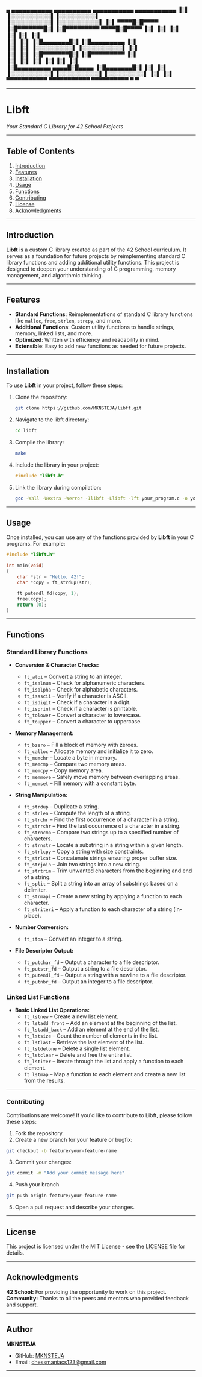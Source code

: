  ▄            ▄▄▄▄▄▄▄▄▄▄▄  ▄▄▄▄▄▄▄▄▄▄   ▄▄▄▄▄▄▄▄▄▄▄  ▄▄▄▄▄▄▄▄▄▄▄ 
▐░▌          ▐░░░░░░░░░░░▌▐░░░░░░░░░░▌ ▐░░░░░░░░░░░▌▐░░░░░░░░░░░▌
▐░▌           ▀▀▀▀█░█▀▀▀▀ ▐░█▀▀▀▀▀▀▀█░▌▐░█▀▀▀▀▀▀▀▀▀  ▀▀▀▀█░█▀▀▀▀ 
▐░▌               ▐░▌     ▐░▌       ▐░▌▐░▌               ▐░▌     
▐░▌               ▐░▌     ▐░█▄▄▄▄▄▄▄█░▌▐░█▄▄▄▄▄▄▄▄▄      ▐░▌     
▐░▌               ▐░▌     ▐░░░░░░░░░░▌ ▐░░░░░░░░░░░▌     ▐░▌     
▐░▌               ▐░▌     ▐░█▀▀▀▀▀▀▀█░▌▐░█▀▀▀▀▀▀▀▀▀      ▐░▌     
▐░▌               ▐░▌     ▐░▌       ▐░▌▐░▌               ▐░▌     
▐░█▄▄▄▄▄▄▄▄▄  ▄▄▄▄█░█▄▄▄▄ ▐░█▄▄▄▄▄▄▄█░▌▐░▌               ▐░▌     
▐░░░░░░░░░░░▌▐░░░░░░░░░░░▌▐░░░░░░░░░░▌ ▐░▌               ▐░▌     
 ▀▀▀▀▀▀▀▀▀▀▀  ▀▀▀▀▀▀▀▀▀▀▀  ▀▀▀▀▀▀▀▀▀▀   ▀                 ▀      
                                                                 
---

# Libft
 
*Your Standard C Library for 42 School Projects*

---

## Table of Contents
1. [Introduction](#introduction)
2. [Features](#features)
3. [Installation](#installation)
4. [Usage](#usage)
5. [Functions](#functions)
6. [Contributing](#contributing)
7. [License](#license)
8. [Acknowledgments](#acknowledgments)
---

## Introduction

**Libft** is a custom C library created as part of the 42 School curriculum. It serves as a foundation for future projects by reimplementing standard C library functions and adding additional utility functions. This project is designed to deepen your understanding of C programming, memory management, and algorithmic thinking.

---

## Features

- **Standard Functions**: Reimplementations of standard C library functions like `malloc`, `free`, `strlen`, `strcpy`, and more.
- **Additional Functions**: Custom utility functions to handle strings, memory, linked lists, and more.
- **Optimized**: Written with efficiency and readability in mind.
- **Extensible**: Easy to add new functions as needed for future projects.

---

## Installation

To use **Libft** in your project, follow these steps:

1. Clone the repository:
   ```bash
   git clone https://github.com/MKNSTEJA/libft.git

2. Navigate to the libft directory:
    ```bash
    cd libft

3. Compile the library:
    ```bash
    make

4. Include the library in your project:
    ```c
    #include "libft.h"

5. Link the library during compilation:
    ```bash
    gcc -Wall -Wextra -Werror -Ilibft -Llibft -lft your_program.c -o your_program

---

## Usage

Once installed, you can use any of the functions provided by **Libft** in your C programs. For example:
  ```c
  #include "libft.h"

  int main(void)
  {
      char *str = "Hello, 42!";
      char *copy = ft_strdup(str);
  
      ft_putendl_fd(copy, 1);
      free(copy);
      return (0);
  }
  ```

---

## Functions

### Standard Library Functions

- **Conversion & Character Checks:**
  - `ft_atoi` – Convert a string to an integer.
  - `ft_isalnum` – Check for alphanumeric characters.
  - `ft_isalpha` – Check for alphabetic characters.
  - `ft_isascii` – Verify if a character is ASCII.
  - `ft_isdigit` – Check if a character is a digit.
  - `ft_isprint` – Check if a character is printable.
  - `ft_tolower` – Convert a character to lowercase.
  - `ft_toupper` – Convert a character to uppercase.

- **Memory Management:**
  - `ft_bzero` – Fill a block of memory with zeroes.
  - `ft_calloc` – Allocate memory and initialize it to zero.
  - `ft_memchr` – Locate a byte in memory.
  - `ft_memcmp` – Compare two memory areas.
  - `ft_memcpy` – Copy memory area.
  - `ft_memmove` – Safely move memory between overlapping areas.
  - `ft_memset` – Fill memory with a constant byte.

- **String Manipulation:**
  - `ft_strdup` – Duplicate a string.
  - `ft_strlen` – Compute the length of a string.
  - `ft_strchr` – Find the first occurrence of a character in a string.
  - `ft_strrchr` – Find the last occurrence of a character in a string.
  - `ft_strncmp` – Compare two strings up to a specified number of characters.
  - `ft_strnstr` – Locate a substring in a string within a given length.
  - `ft_strlcpy` – Copy a string with size constraints.
  - `ft_strlcat` – Concatenate strings ensuring proper buffer size.
  - `ft_strjoin` – Join two strings into a new string.
  - `ft_strtrim` – Trim unwanted characters from the beginning and end of a string.
  - `ft_split` – Split a string into an array of substrings based on a delimiter.
  - `ft_strmapi` – Create a new string by applying a function to each character.
  - `ft_striteri` – Apply a function to each character of a string (in-place).

- **Number Conversion:**
  - `ft_itoa` – Convert an integer to a string.

- **File Descriptor Output:**
  - `ft_putchar_fd` – Output a character to a file descriptor.
  - `ft_putstr_fd` – Output a string to a file descriptor.
  - `ft_putendl_fd` – Output a string with a newline to a file descriptor.
  - `ft_putnbr_fd` – Output an integer to a file descriptor.

### Linked List Functions

- **Basic Linked List Operations:**
  - `ft_lstnew` – Create a new list element.
  - `ft_lstadd_front` – Add an element at the beginning of the list.
  - `ft_lstadd_back` – Add an element at the end of the list.
  - `ft_lstsize` – Count the number of elements in the list.
  - `ft_lstlast` – Retrieve the last element of the list.
  - `ft_lstdelone` – Delete a single list element.
  - `ft_lstclear` – Delete and free the entire list.
  - `ft_lstiter` – Iterate through the list and apply a function to each element.
  - `ft_lstmap` – Map a function to each element and create a new list from the results.

---

### Contributing

Contributions are welcome! If you'd like to contribute to Libft, please follow these steps:

1. Fork the repository.
2. Create a new branch for your feature or bugfix:
  ```bash
  git checkout -b feature/your-feature-name
  ```

3. Commit your changes:
  ```bash
  git commit -m "Add your commit message here"
  ```

4. Push your branch
  ```bash
  git push origin feature/your-feature-name
  ```

5. Open a pull request and describe your changes.

---

## License

This project is licensed under the MIT License - see the [LICENSE](LICENSE) file for details.

---

## Acknowledgments

**42 School:** For providing the opportunity to work on this project.
**Community:** Thanks to all the peers and mentors who provided feedback and support.

---

## Author

**MKNSTEJA**

- GitHub: [MKNSTEJA](https://github.com/MKNSTEJA)
- Email: chessmaniacs123@gmail.com

---
